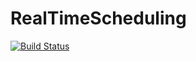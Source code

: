 # RealTimeScheduling

[![Build Status](https://github.com/Ratfink/RealTimeScheduling.jl/actions/workflows/CI.yml/badge.svg?branch=main)](https://github.com/Ratfink/RealTimeScheduling.jl/actions/workflows/CI.yml?query=branch%3Amain)
